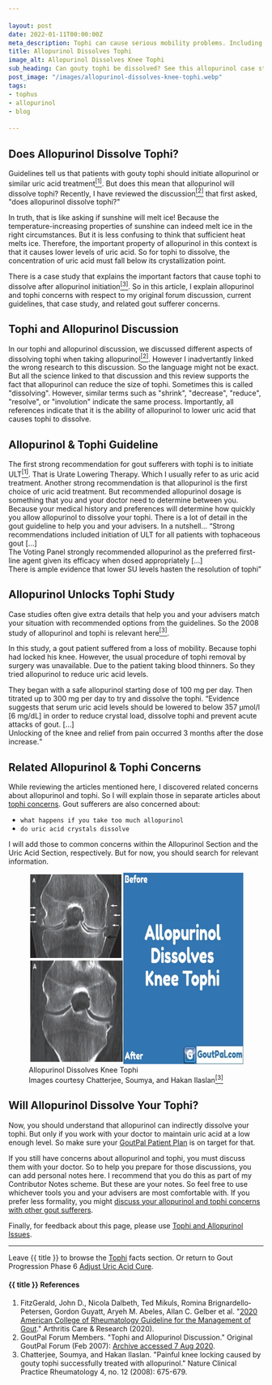 ```yaml
---

layout: post
date: 2022-01-11T00:00:00Z
meta_description: Tophi can cause serious mobility problems. Including locking the knee. See how to unlock gout joints by dissolving tophi.
title: Allopurinol Dissolves Tophi
image_alt: Allopurinol Dissolves Knee Tophi
sub_heading: Can gouty tophi be dissolved? See this allopurinol case study.
post_image: "/images/allopurinol-dissolves-knee-tophi.webp"
tags:
- tophus
- allopurinol
- blog

---
```


<h2 id="intro">Does Allopurinol Dissolve Tophi?</h2>

Guidelines tell us that patients with gouty tophi should initiate allopurinol or similar uric acid treatment<a href="#ref1"><sup>[1]</sup></a>. But does this mean that allopurinol will dissolve tophi? Recently, I have reviewed the discussion<a href="#ref2"><sup>[2]</sup></a> that first asked, "does allopurinol dissolve tophi?"

In truth, that is like asking if sunshine will melt ice! Because the temperature-increasing properties of sunshine can indeed melt ice in the right circumstances. But it is less confusing to think that sufficient heat melts ice. Therefore, the important property of allopurinol in this context is that it causes lower levels of uric acid. So for tophi to dissolve, the concentration of uric acid must fall below its crystallization point.

There is a case study that explains the important factors that cause tophi to dissolve after allopurinol initiation<a href="#ref3"><sup>[3]</sup></a>. So in this article, I explain allopurinol and tophi concerns with respect to my original forum discussion, current guidelines, that case study, and related gout sufferer concerns.

<h2 id="discussion">Tophi and Allopurinol Discussion</h2>
In our tophi and allopurinol discussion, we discussed different aspects of dissolving tophi when taking allopurinol<a href="#ref2"><sup>[2]</sup></a>. However I inadvertantly linked the wrong research to this discussion. So the language might not be exact. But all the science linked to that discussion and this review supports the fact that allopurinol can reduce the size of tophi. Sometimes this is called "dissolving". However, similar terms such as "shrink", "decrease", "reduce", "resolve", or "involution" indicate the same process. Importantly, all references indicate that it is the ability of allopurinol to lower uric acid that causes tophi to dissolve.

<h2 id="guideline">Allopurinol & Tophi Guideline</h2>

The first strong recommendation for gout sufferers with tophi is to initiate ULT<a href="#ref1"><sup>[1]</sup></a>. That is Urate Lowering Therapy. Which I usually refer to as uric acid treatment. Another strong recommendation is that allopurinol is the first choice of uric acid treatment. But recommended allopurinol dosage is something that you and your doctor need to determine between you. Because your medical history and preferences will determine how quickly you allow allopurinol to dissolve your tophi. There is a lot of detail in the gout guideline to help you and your advisers. In a nutshell...
<q cite="https://doi.org/10.1002/acr.24180">Strong recommendations included initiation of ULT for all patients with tophaceous gout [...] <br />
The Voting Panel strongly recommended allopurinol as the preferred first-line agent given its efficacy when dosed appropriately   [...] <br />
There is ample evidence that lower SU levels hasten the resolution of tophi</q>

<h2 id="unlock">Allopurinol Unlocks Tophi Study</h2>

Case studies often give extra details that help you and your advisers match your situation with recommended options from the guidelines. So the 2008 study of allopurinol and tophi is relevant here<a href="#ref3"><sup>[3]</sup></a>.

In this study, a gout patient suffered from a loss of mobility. Because tophi had locked his knee. However, the usual procedure of tophi removal by surgery was unavailable. Due to the patient taking blood thinners. So they tried allopurinol to reduce uric acid levels.

They began with a safe allopurinol starting dose of 100 mg per day. Then titrated up to 300 mg per day to try and dissolve the tophi. <q cite="https://doi.org/10.1038/ncprheum0945">Evidence suggests that serum uric acid levels should be lowered to below 357 μmol/l [6 mg/dL] in order to reduce crystal load, dissolve tophi and prevent acute attacks of gout. [...] <br />
Unlocking of the knee and relief from pain occurred 3 months after the dose increase.</q>

<h2 id="concerns">Related Allopurinol & Tophi Concerns</h2>
While reviewing the articles mentioned here, I discovered related concerns about allopurinol and tophi. So I will explain those in separate articles about <a href="/tophi/#concerns">tophi concerns</a>. Gout sufferers are also concerned about:

- `what happens if you take too much allopurinol`
- `do uric acid crystals dissolve`

I will add those to common concerns within the Allopurinol Section and the Uric Acid Section, respectively. But for now, you should search for relevant information.

<figure class="inner">
<img src="/images/allopurinol-dissolves-knee-tophi.webp" alt="Allopurinol Dissolves Knee Tophi"  width="610" height="377">
  <figcaption>Allopurinol Dissolves Knee Tophi<br />Images courtesy Chatterjee, Soumya, and Hakan Ilaslan<a href="#ref3"><sup>[3]</sup></a></figcaption>
</figure>

<h2 id="next">Will Allopurinol Dissolve Your Tophi?</h2>

Now, you should understand that allopurinol can indirectly dissolve your tophi. But only if you work with your doctor to maintain uric acid at a low enough level. So make sure your <a href="/blog/starting-gout-plans/">GoutPal Patient Plan</a> is on target for that.

If you still have concerns about allopurinol and tophi, you must discuss them with your doctor. So to help you prepare for those discussions, you can add personal notes here. I recommend that you do this as part of my Contributor Notes scheme. But these are your notes. So feel free to use whichever tools you and your advisers are most comfortable with. If you prefer less formality, you might <a href="{{ site.social_links.github }}discussions">discuss your allopurinol and tophi concerns with other gout sufferers</a>.

Finally, for feedback about this page, please use <a href="{{ site.social_links.github }}issues/23">Tophi and Allopurinol Issues</a>. 

***

Leave {{ title }} to browse the <a href="/tophi">Tophi</a> facts section. Or return to Gout Progression Phase 6 <a href="/blog/adjust-uric-acid-cure/">Adjust Uric Acid Cure</a>.

<h4 id="refs">{{ title }} References</h4>
<ol>
	<li id="ref1">FitzGerald, John D., Nicola Dalbeth, Ted Mikuls, Romina Brignardello‐Petersen, Gordon Guyatt, Aryeh M. Abeles, Allan C. Gelber et al. "<a href="https://goutpal.info/2020-gout-management-guideline/">2020 American College of Rheumatology Guideline for the Management of Gout</a>." Arthritis Care &amp; Research (2020).</li>
	<li id="ref2">GoutPal Forum Members. "Tophi and Allopurinol Discussion." Original GoutPal Forum (Feb 2007): <a href="https://web.archive.org/web/20200807084045/gout-pal.com/tophi/2007/02/">Archive accessed 7 Aug 2020</a>.</li>
	<li id="ref3">Chatterjee, Soumya, and Hakan Ilaslan. "Painful knee locking caused by gouty tophi successfully treated with allopurinol." Nature Clinical Practice Rheumatology 4, no. 12 (2008): 675-679.</li>
</ol>
